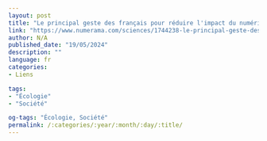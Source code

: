 ```yaml
---
layout: post
title: "Le principal geste des français pour réduire l'impact du numérique ne sert vraiment à rien"
link: "https://www.numerama.com/sciences/1744238-le-principal-geste-des-francais-pour-reduire-limpact-du-numerique-ne-sert-vraiment-a-rien.html"
author: N/A
published_date: "19/05/2024"
description: ""
language: fr
categories:
- Liens

tags:
- "Écologie"
- "Société"

og-tags: "Écologie, Société"
permalink: /:categories/:year/:month/:day/:title/
---
```

